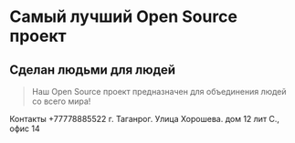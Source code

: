 # Самый лучший Open Source проект

## Сделан людьми для людей

> Наш Open Source проект предназначен для объединения людей со всего мира!

Контакты +77778885522 г. Таганрог. Улица Хорошева. дом 12 лит С., офис 14
